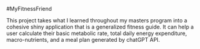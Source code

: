 #MyFitnessFriend

This project takes what I learned throughout my masters program into a cohesive shiny application that is a generalized fitness guide. It can help a user calculate their basic metabolic rate, total daily energy expenditure, macro-nutrients, and a meal plan generated by chatGPT API. 


